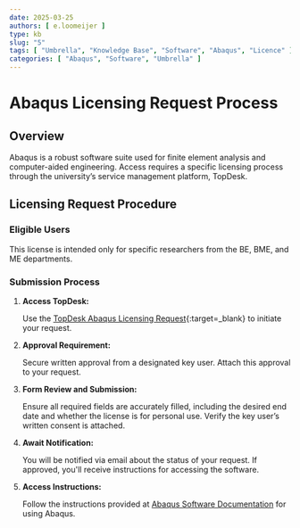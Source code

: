 ```yaml
---
date: 2025-03-25
authors: [ e.loomeijer ]
type: kb
slug: "5"
tags: [ "Umbrella", "Knowledge Base", "Software", "Abaqus", "Licence" ]
categories: [ "Abaqus", "Software", "Umbrella" ]
---
```


# Abaqus Licensing Request Process

## Overview
Abaqus is a robust software suite used for finite element analysis and computer-aided engineering. Access requires a specific licensing process through the university’s service management platform, TopDesk.

## Licensing Request Procedure

### Eligible Users
This license is intended only for specific researchers from the BE, BME, and ME departments.

### Submission Process

1. **Access TopDesk:**

      Use the [TopDesk Abaqus Licensing Request](https://tue.topdesk.net/tas/public/ssp/content/serviceflow?unid=56c6a71f859243cb87e0e8bca3d30150){:target=_blank} to initiate your request.

2. **Approval Requirement:**

      Secure written approval from a designated key user. Attach this approval to your request.

3. **Form Review and Submission:**

      Ensure all required fields are accurately filled, including the desired end date and whether the license is for personal use. Verify the key user’s written consent is attached.

4. **Await Notification:**

      You will be notified via email about the status of your request. If approved, you'll receive instructions for accessing the software.

5. **Access Instructions:**

      Follow the instructions provided at [Abaqus Software Documentation](../../../software/recipes/abaqus.md) for using Abaqus.
